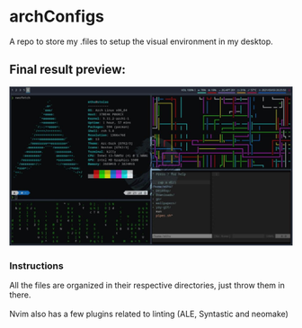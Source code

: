 # archConfigs

A repo to store my .files to setup the visual environment in my desktop.

## Final result preview:

![alt text](https://github.com/Matheus3007/archConfigs/blob/main/Images/photo_2021-03-03_20-26-40.jpg)

### Instructions

All the files are organized in their respective directories, just throw them in there.
<br></br>
Nvim also has a few plugins related to linting (ALE, Syntastic and neomake)
